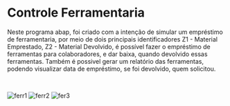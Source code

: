<h1>Controle Ferramentaria</h1>

<p>Neste programa abap, foi criado com a intenção de simular um empréstimo de ferramentaria, por meio de dois principais identificadores Z1 - Material Emprestado, Z2 - Material Devolvido, é possível fazer o empréstimo de ferramentas para colaboradores, e dar baixa, quando devolvido essas ferramentas. Também é possivel gerar um relatório das ferramentas, podendo visualizar data de empréstimo, se foi devolvido, quem solicitou.
</p>

</br>

![ferr1](https://user-images.githubusercontent.com/93271677/194599580-68082b6d-142b-417c-a3fa-421d8f91c109.png)
![ferr2](https://user-images.githubusercontent.com/93271677/194599585-b8f2ba4e-18dd-4f0d-b337-788dccfba47d.png)
![fer3](https://user-images.githubusercontent.com/93271677/194599588-b622b930-0e1d-4944-bb8e-cb7642db84e1.png)
